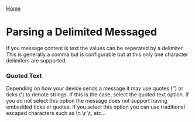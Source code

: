 ﻿[Home](Index.md)

# Parsing a Delimited Messaged

If you message content is text the values can be seperated by a delimiter.  This is generally a comma but is configurable but at this only one character delimiters are supported.

### Quoted Text

Depending on how your device sends a message it may use quotes (") or ticks (') to denote strings.  If this is the case, select the quoted text option.  If you do not select this option the message does not support having embedded ticks or quotes.  If you select this option you can use traditional escaped characters such as \n \r \t, etc...
